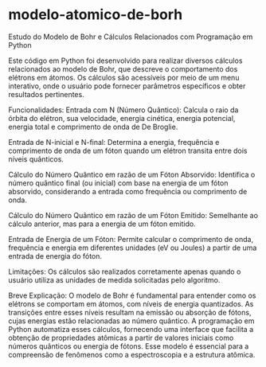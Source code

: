 # modelo-atomico-de-borh

Estudo do Modelo de Bohr e Cálculos Relacionados com Programação em Python

Este código em Python foi desenvolvido para realizar diversos cálculos relacionados ao modelo de Bohr, que descreve o comportamento dos elétrons em átomos. Os cálculos são acessíveis por meio de um menu interativo, onde o usuário pode fornecer parâmetros específicos e obter resultados pertinentes.

Funcionalidades:
Entrada com N (Número Quântico): Calcula o raio da órbita do elétron, sua velocidade, energia cinética, energia potencial, energia total e comprimento de onda de De Broglie.

Entrada de N-inicial e N-final: Determina a energia, frequência e comprimento de onda de um fóton quando um elétron transita entre dois níveis quânticos.

Cálculo do Número Quântico em razão de um Fóton Absorvido: Identifica o número quântico final (ou inicial) com base na energia de um fóton absorvido, considerando a entrada como frequência ou comprimento de onda.

Cálculo do Número Quântico em razão de um Fóton Emitido: Semelhante ao cálculo anterior, mas para a energia de um fóton emitido.

Entrada de Energia de um Fóton: Permite calcular o comprimento de onda, frequência e energia em diferentes unidades (eV ou Joules) a partir de uma entrada de energia do fóton.

Limitações:
Os cálculos são realizados corretamente apenas quando o usuário utiliza as unidades de medida solicitadas pelo algoritmo.

Breve Explicação:
O modelo de Bohr é fundamental para entender como os elétrons se comportam em átomos, com níveis de energia quantizados. As transições entre esses níveis resultam na emissão ou absorção de fótons, cujas energias estão relacionadas ao número quântico. A programação em Python automatiza esses cálculos, fornecendo uma interface que facilita a obtenção de propriedades atômicas a partir de valores iniciais como números quânticos ou energia de fótons. Esse modelo é essencial para a compreensão de fenômenos como a espectroscopia e a estrutura atômica.